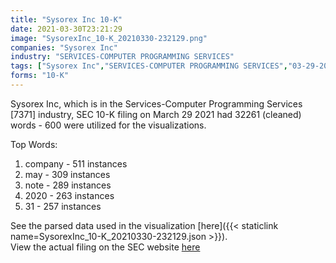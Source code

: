 ```yaml
---
title: "Sysorex Inc 10-K"
date: 2021-03-30T23:21:29
image: "SysorexInc_10-K_20210330-232129.png"
companies: "Sysorex Inc"
industry: "SERVICES-COMPUTER PROGRAMMING SERVICES"
tags: ["Sysorex Inc","SERVICES-COMPUTER PROGRAMMING SERVICES","03-29-2021","10-K"]
forms: "10-K"
---
```

Sysorex Inc, which is in the Services-Computer Programming Services [7371] industry, SEC 10-K filing on March 29 2021 had 32261 (cleaned) words - 600 were utilized for the visualizations.

Top Words:
1. company - 511 instances
2. may - 309 instances
3. note - 289 instances
4. 2020 - 263 instances
5. 31 - 257 instances


See the parsed data used in the visualization [here]({{< staticlink name=SysorexInc_10-K_20210330-232129.json >}}).  
View the actual filing on the SEC website [here](https://www.sec.gov/Archives/edgar/data/1737372/0001213900-21-018255.txt)
